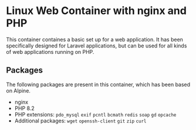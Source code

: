 # Linux Web Container with nginx and PHP

This container containes a basic set up for a web application. It has been specifically designed for Laravel applications, but can be used for all kinds of web applications running on PHP.

## Packages

The following packages are present in this container, which has been based 
on Alpine.

 - nginx
 - PHP 8.2
 - PHP extensions: `pdo_mysql` `exif` `pcntl` `bcmath` `redis` `soap` `gd` `opcache`
 - Additional packages: `wget` `openssh-client` `git` `zip` `curl`
